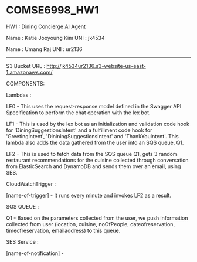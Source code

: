 # COMSE6998_HW1
HW1 : Dining Concierge AI Agent

Name : Katie Jooyoung Kim
UNI : jk4534

Name : Umang Raj
UNI : ur2136

--------------------------------------------------------------------------------------------------------------------------------------------------------------------

S3 Bucket URL : http://jk4534ur2136.s3-website-us-east-1.amazonaws.com/

COMPONENTS:

Lambdas : 

LF0 - This uses the request-response model defined in the Swagger API Specification to perform the chat operation with the lex bot.

LF1 - This is used by the lex bot as an initialization and validation code hook for 'DiningSuggestionsIntent' and a fulfillment code hook for 'GreetingIntent', 'DininingSuggestionsIntent' and 'ThankYouIntent'. This lambda also adds the data gathered from the user into an SQS queue, Q1.

LF2 - This is used to fetch data from the SQS queue Q1, gets 3 random restaurant recommendations for the cuisine collected through conversation from ElasticSearch and DynamoDB and sends them over an email, using SES.

CloudWatchTrigger : 

[name-of-trigger] - It runs every minute and invokes LF2 as a result.

SQS QUEUE : 

Q1 - Based on the parameters collected from the user, we push information collected from user (location, cuisine, noOfPeople, dateofreservation, timeofreservation, emailaddress) to this queue.

SES Service :

[name-of-notification] - 
